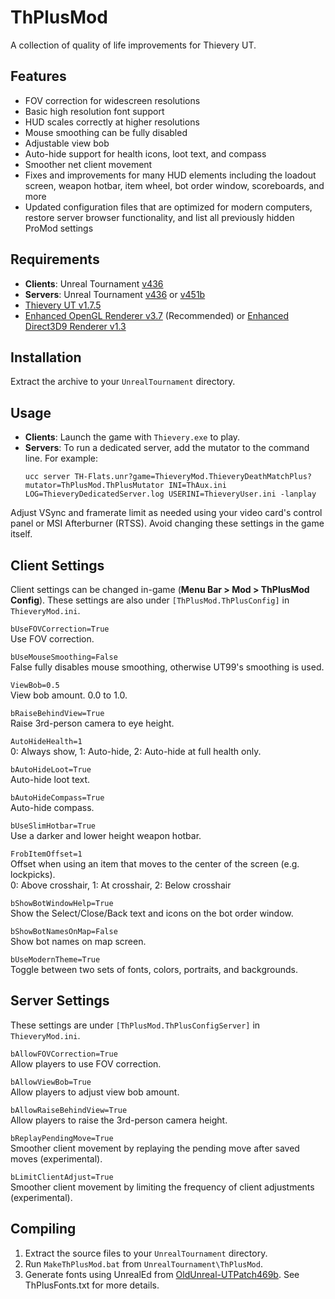 # ThPlusMod
A collection of quality of life improvements for Thievery UT.

## Features
* FOV correction for widescreen resolutions
* Basic high resolution font support
* HUD scales correctly at higher resolutions
* Mouse smoothing can be fully disabled
* Adjustable view bob
* Auto-hide support for health icons, loot text, and compass
* Smoother net client movement
* Fixes and improvements for many HUD elements including the loadout screen, weapon hotbar, item wheel, bot order window, scoreboards, and more
* Updated configuration files that are optimized for modern computers, restore server browser functionality, and list all previously hidden ProMod settings

## Requirements
* **Clients**: Unreal Tournament [v436](https://unrealarchive.org/patches-updates/unreal-tournament/patches/patch-436/index.html)
* **Servers**: Unreal Tournament [v436](https://unrealarchive.org/patches-updates/unreal-tournament/patches/patch-436/index.html) or [v451b](https://unrealarchive.org/patches-updates/unreal-tournament/patches/utpg-patch-451b/index.html)
* [Thievery UT v1.7.5](https://www.moddb.com/mods/thievery-ut/downloads/thievery-ut-175)
* [Enhanced OpenGL Renderer v3.7](https://www.cwdohnal.com/utglr/#Installation%20instructions) (Recommended) or [Enhanced Direct3D9 Renderer v1.3](https://www.cwdohnal.com/utglr/)

## Installation
Extract the archive to your `UnrealTournament` directory.

## Usage
* **Clients**: Launch the game with `Thievery.exe` to play.
* **Servers**: To run a dedicated server, add the mutator to the command line. For example:
  ```
  ucc server TH-Flats.unr?game=ThieveryMod.ThieveryDeathMatchPlus?mutator=ThPlusMod.ThPlusMutator INI=ThAux.ini LOG=ThieveryDedicatedServer.log USERINI=ThieveryUser.ini -lanplay
  ```
Adjust VSync and framerate limit as needed using your video card's control panel or MSI Afterburner (RTSS). Avoid changing these settings in the game itself.

## Client Settings
Client settings can be changed in-game (**Menu Bar > Mod > ThPlusMod Config**). These settings are also under `[ThPlusMod.ThPlusConfig]` in `ThieveryMod.ini`.

`bUseFOVCorrection=True`  
Use FOV correction.

`bUseMouseSmoothing=False`  
False fully disables mouse smoothing, otherwise UT99's smoothing is used.

`ViewBob=0.5`  
View bob amount. 0.0 to 1.0.

`bRaiseBehindView=True`  
Raise 3rd-person camera to eye height.

`AutoHideHealth=1`  
0: Always show, 1: Auto-hide, 2: Auto-hide at full health only.

`bAutoHideLoot=True`  
Auto-hide loot text.

`bAutoHideCompass=True`  
Auto-hide compass.

`bUseSlimHotbar=True`  
Use a darker and lower height weapon hotbar.

`FrobItemOffset=1`  
Offset when using an item that moves to the center of the screen (e.g. lockpicks).  
0: Above crosshair, 1: At crosshair, 2: Below crosshair

`bShowBotWindowHelp=True`  
Show the Select/Close/Back text and icons on the bot order window.

`bShowBotNamesOnMap=False`  
Show bot names on map screen.

`bUseModernTheme=True`  
Toggle between two sets of fonts, colors, portraits, and backgrounds.

## Server Settings
These settings are under `[ThPlusMod.ThPlusConfigServer]` in `ThieveryMod.ini`.

`bAllowFOVCorrection=True`  
Allow players to use FOV correction.

`bAllowViewBob=True`  
Allow players to adjust view bob amount.

`bAllowRaiseBehindView=True`  
Allow players to raise the 3rd-person camera height.

`bReplayPendingMove=True`  
Smoother client movement by replaying the pending move after saved moves (experimental).

`bLimitClientAdjust=True`  
Smoother client movement by limiting the frequency of client adjustments (experimental).

## Compiling
1. Extract the source files to your `UnrealTournament` directory.
2. Run `MakeThPlusMod.bat` from `UnrealTournament\ThPlusMod`.
3. Generate fonts using UnrealEd from [OldUnreal-UTPatch469b](https://github.com/OldUnreal/UnrealTournamentPatches). See ThPlusFonts.txt for more details.

